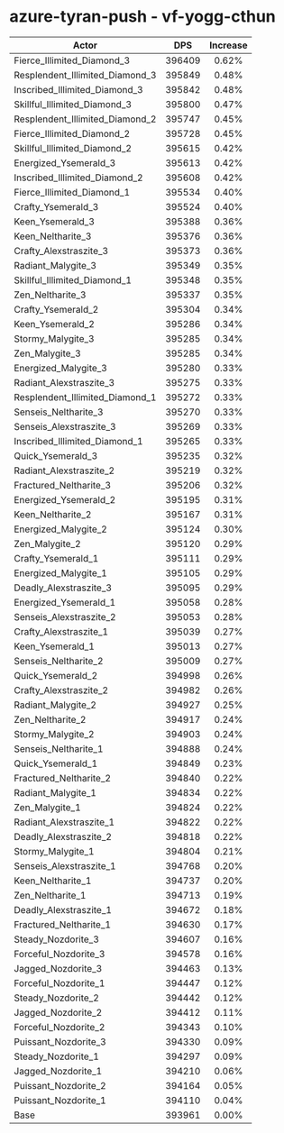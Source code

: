 # azure-tyran-push - vf-yogg-cthun
| Actor | DPS | Increase |
|---|:---:|:---:|
|Fierce_Illimited_Diamond_3|396409|0.62%|
|Resplendent_Illimited_Diamond_3|395849|0.48%|
|Inscribed_Illimited_Diamond_3|395842|0.48%|
|Skillful_Illimited_Diamond_3|395800|0.47%|
|Resplendent_Illimited_Diamond_2|395747|0.45%|
|Fierce_Illimited_Diamond_2|395728|0.45%|
|Skillful_Illimited_Diamond_2|395615|0.42%|
|Energized_Ysemerald_3|395613|0.42%|
|Inscribed_Illimited_Diamond_2|395608|0.42%|
|Fierce_Illimited_Diamond_1|395534|0.40%|
|Crafty_Ysemerald_3|395524|0.40%|
|Keen_Ysemerald_3|395388|0.36%|
|Keen_Neltharite_3|395376|0.36%|
|Crafty_Alexstraszite_3|395373|0.36%|
|Radiant_Malygite_3|395349|0.35%|
|Skillful_Illimited_Diamond_1|395348|0.35%|
|Zen_Neltharite_3|395337|0.35%|
|Crafty_Ysemerald_2|395304|0.34%|
|Keen_Ysemerald_2|395286|0.34%|
|Stormy_Malygite_3|395285|0.34%|
|Zen_Malygite_3|395285|0.34%|
|Energized_Malygite_3|395280|0.33%|
|Radiant_Alexstraszite_3|395275|0.33%|
|Resplendent_Illimited_Diamond_1|395272|0.33%|
|Senseis_Neltharite_3|395270|0.33%|
|Senseis_Alexstraszite_3|395269|0.33%|
|Inscribed_Illimited_Diamond_1|395265|0.33%|
|Quick_Ysemerald_3|395235|0.32%|
|Radiant_Alexstraszite_2|395219|0.32%|
|Fractured_Neltharite_3|395206|0.32%|
|Energized_Ysemerald_2|395195|0.31%|
|Keen_Neltharite_2|395167|0.31%|
|Energized_Malygite_2|395124|0.30%|
|Zen_Malygite_2|395120|0.29%|
|Crafty_Ysemerald_1|395111|0.29%|
|Energized_Malygite_1|395105|0.29%|
|Deadly_Alexstraszite_3|395095|0.29%|
|Energized_Ysemerald_1|395058|0.28%|
|Senseis_Alexstraszite_2|395053|0.28%|
|Crafty_Alexstraszite_1|395039|0.27%|
|Keen_Ysemerald_1|395013|0.27%|
|Senseis_Neltharite_2|395009|0.27%|
|Quick_Ysemerald_2|394998|0.26%|
|Crafty_Alexstraszite_2|394982|0.26%|
|Radiant_Malygite_2|394927|0.25%|
|Zen_Neltharite_2|394917|0.24%|
|Stormy_Malygite_2|394903|0.24%|
|Senseis_Neltharite_1|394888|0.24%|
|Quick_Ysemerald_1|394849|0.23%|
|Fractured_Neltharite_2|394840|0.22%|
|Radiant_Malygite_1|394834|0.22%|
|Zen_Malygite_1|394824|0.22%|
|Radiant_Alexstraszite_1|394822|0.22%|
|Deadly_Alexstraszite_2|394818|0.22%|
|Stormy_Malygite_1|394804|0.21%|
|Senseis_Alexstraszite_1|394768|0.20%|
|Keen_Neltharite_1|394737|0.20%|
|Zen_Neltharite_1|394713|0.19%|
|Deadly_Alexstraszite_1|394672|0.18%|
|Fractured_Neltharite_1|394630|0.17%|
|Steady_Nozdorite_3|394607|0.16%|
|Forceful_Nozdorite_3|394578|0.16%|
|Jagged_Nozdorite_3|394463|0.13%|
|Forceful_Nozdorite_1|394447|0.12%|
|Steady_Nozdorite_2|394442|0.12%|
|Jagged_Nozdorite_2|394412|0.11%|
|Forceful_Nozdorite_2|394343|0.10%|
|Puissant_Nozdorite_3|394330|0.09%|
|Steady_Nozdorite_1|394297|0.09%|
|Jagged_Nozdorite_1|394210|0.06%|
|Puissant_Nozdorite_2|394164|0.05%|
|Puissant_Nozdorite_1|394110|0.04%|
|Base|393961|0.00%|
